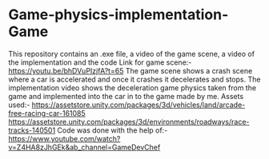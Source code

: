 # Game-physics-implementation-Game

This repository contains an .exe file, a video of the game scene, a video of the implementation and the code
Link for game scene:-https://youtu.be/bhDVuPIzjfA?t=65
The game scene shows a crash scene where a car is accelerated and once it crashes it decelerates and stops.
The implementation video shows the deceleration game physics taken from the game and implemented into the car in to the game made by me.
Assets used:- https://assetstore.unity.com/packages/3d/vehicles/land/arcade-free-racing-car-161085
              https://assetstore.unity.com/packages/3d/environments/roadways/race-tracks-140501
Code was done with the help of:- https://www.youtube.com/watch?v=Z4HA8zJhGEk&ab_channel=GameDevChef
